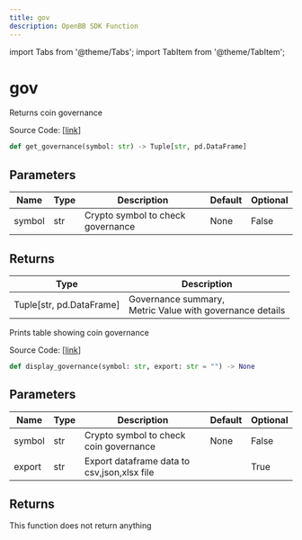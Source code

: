 ```yaml
---
title: gov
description: OpenBB SDK Function
---
```


import Tabs from '@theme/Tabs';
import TabItem from '@theme/TabItem';

# gov

<Tabs>
<TabItem value="model" label="Model" default>

Returns coin governance

Source Code: [[link](https://github.com/OpenBB-finance/OpenBBTerminal/tree/main/openbb_terminal/cryptocurrency/due_diligence/messari_model.py#L567)]

```python
def get_governance(symbol: str) -> Tuple[str, pd.DataFrame]
```
## Parameters

| Name | Type | Description | Default | Optional |
| ---- | ---- | ----------- | ------- | -------- |
| symbol | str | Crypto symbol to check governance | None | False |

## Returns

| Type | Description |
| ---- | ----------- |
| Tuple[str, pd.DataFrame] | Governance summary,<br/>Metric Value with governance details |



</TabItem>
<TabItem value="view" label="View">

Prints table showing coin governance

Source Code: [[link](https://github.com/OpenBB-finance/OpenBBTerminal/tree/main/openbb_terminal/cryptocurrency/due_diligence/messari_view.py#L602)]

```python
def display_governance(symbol: str, export: str = "") -> None
```
## Parameters

| Name | Type | Description | Default | Optional |
| ---- | ---- | ----------- | ------- | -------- |
| symbol | str | Crypto symbol to check coin governance | None | False |
| export | str | Export dataframe data to csv,json,xlsx file |  | True |

## Returns

This function does not return anything



</TabItem>
</Tabs>
